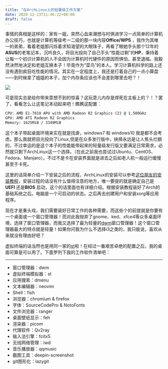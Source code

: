 ```yaml
---
title: "在ArchLinux上的轻量级工作方案"
date: 2020-12-23T11:46:22+08:00
draft: false
---
```


事情的真相是这样的：家有一姐，突然心血来潮想与时俱进学习一点简单的计算机办公技巧，也就是计算机等级考一二级的那一块内容**Office/WPS** ，我作为其唯一的弟弟，看着老姐那闪烁着求知渴望的大眼珠子，再看了眼她手头那个12年的**ASUS**的老笔记本，沉吟良久，将目光投向了自己手头“性能过剩”的**HP**，秉持着让每一个初识计算机的人不会因为计算机时代硬件的原因而惧怕，甚至退缩。我毅然决然地决定和老姐互换本子！毕竟作为“菜鸟”的本人。学习计算机科学的路上还没有遇到疯狂吃性能的情况。其实在一定程度上，我还是打着自己的一点小算盘——到时候拿了姐姐的本子，加个内存条应该也不会差到哪里去吧？！

![](/imgs/Desktop_Arch.png)

可是现实总是给你带来意想不到的惊喜？这玩意儿内存是焊死在主板上的？！？罢了，看看怎么让这笔记本动起来吧！瞧瞧这配置：

```bash
CPU: AMD E1-7010 APU with AMD Radeon R2 Graphics (2) @ 1.500GHz
GPU: AMD ATI Radeon R2 Graphics
Memory: 1625MiB / 3349MiB
```

这个本子带起桌面环境来实在就是找虐，windows7 和 windows10 我是都不会考虑。那么我就把目光投向了Linux,但是在众多发行版中，抉择永远是让人焦头烂额的，不过幸运的是这个本子的性能能带起來的轻量级发行版又要满足日常需求，必然就只剩下ArchLinux这一个选择。（在此之前我也尝试过Ubuntu、CentOS、Fedora、Manjaro）。不过不是卡在安装界面就是进去之后如老人机一般运行缓慢甚至于卡死。

这里的话简单介绍一下安装之后的流程，ArchLinux的安装可以参考[这位朋友的安装教程](https://archlinuxstudio.github.io/ArchLinuxTutorial/#/rookie/basic_install)，安装过程的话没有什么值得注意的地方，唯一要提的就是确定自己是**UEFI** 还是**BIOS** 启动，这个的话里面也有详细介绍。根据安装教程装好了Arch的基础系统之后。电脑是一个可启动的状态。之后再去创建用户和安装xorg等应用程序。

现在才是重头戏，我们需要装好日常工作的各种需要，而这些个的前提就是你要有一个桌面或一个窗口管理器！而对此我抛弃了gnome、ked、xfce4等众多桌面环境，选择了窗口管理器，而我又选择了最为轻量的[dwm](http://dwm.suckless.org/)窗口管理器！这个窗口管理器最大的特点就是轻量！如果你问我为什么不选择i3之类的，我只能说，喜欢从来就没有理由好吧？

虚拟终端的话当然也是用同一家的[st](http://st.suckless.org/)啦！在经过一番艰苦卓绝的配置之后，我的桌面可算是可以用了。下面罗列下我的工作软件清单吧：

---

 - 窗口管理器：dwm
 - 虚拟终端模拟器：st
 - 应用搜索：dmenu
 - 文本编辑器：neovim
 - Shell：fish
 - 浏览器：chromium & firefox
 - 字体：SourceCodePro & NotoFonts
 - 文件浏览器：ranger
 - 桌面壁纸显示：feh
 - 渲染器：picom
 - 代理软件：Qv2ray
 - 输入法引擎：fcitx5
 - 无线网络管理：iwd
 - 音乐播放器：qqmusic 
 - 截图工具：deepin-screenshot
 - git图形化：lazygit



